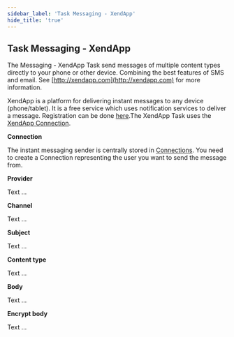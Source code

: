 ```yaml
---
sidebar_label: 'Task Messaging - XendApp'
hide_title: 'true'
---
```


## Task Messaging - XendApp

The Messaging - XendApp Task send messages of multiple content types directly to your phone or other device. Combining the best features of SMS and email. See [http://xendapp.com](http://xendapp.com) for more information.
 
XendApp is a platform for delivering instant messages to any device (phone/tablet). It is a free service which uses notification services to deliver a message. Registration can be done [here](https://xendapp.com).The XendApp Task uses the [XendApp Connection](../../../server/connection-xendapp).
 
 
**Connection**

The instant messaging sender is centrally stored in [Connections](../../../server/global-connections). You need to create a Connection representing the user you want to send the message from.
 
**Provider**

Text ...
 
**Channel**

Text ...
 
**Subject**

Text ...
 
**Content type**

Text ...
 
**Body**

Text ...
 
**Encrypt body**

Text ...